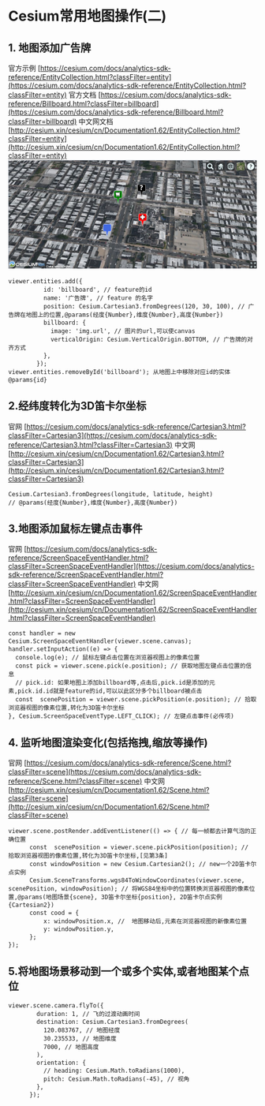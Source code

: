 # Cesium常用地图操作(二)
## 1. 地图添加广告牌
官方示例 [https://cesium.com/docs/analytics-sdk-reference/EntityCollection.html?classFilter=entity](https://cesium.com/docs/analytics-sdk-reference/EntityCollection.html?classFilter=entity)
官方文档 [https://cesium.com/docs/analytics-sdk-reference/Billboard.html?classFilter=billboard](https://cesium.com/docs/analytics-sdk-reference/Billboard.html?classFilter=billboard)
中文网文档 [http://cesium.xin/cesium/cn/Documentation1.62/EntityCollection.html?classFilter=entity](http://cesium.xin/cesium/cn/Documentation1.62/EntityCollection.html?classFilter=entity)
![广告牌示例.jpg](/img/广告牌示例.jpg)
```
viewer.entities.add({
          id: 'billboard', // feature的id
          name: '广告牌', // feature 的名字
          position: Cesium.Cartesian3.fromDegrees(120, 30, 100), // 广告牌在地图上的位置,@params(经度{Number},维度{Number},高度{Number})
          billboard: {
            image: 'img.url', // 图片的url,可以使canvas
            verticalOrigin: Cesium.VerticalOrigin.BOTTOM, // 广告牌的对齐方式
          },
        });
viewer.entities.removeById('billboard'); 从地图上中移除对应id的实体 @params{id}
```
## 2.经纬度转化为3D笛卡尔坐标
官网 [https://cesium.com/docs/analytics-sdk-reference/Cartesian3.html?classFilter=Cartesian3](https://cesium.com/docs/analytics-sdk-reference/Cartesian3.html?classFilter=Cartesian3)
中文网 [http://cesium.xin/cesium/cn/Documentation1.62/Cartesian3.html?classFilter=Cartesian3](http://cesium.xin/cesium/cn/Documentation1.62/Cartesian3.html?classFilter=Cartesian3)
```
Cesium.Cartesian3.fromDegrees(longitude, latitude, height)
// @params(经度{Number},维度{Number},高度{Number})
```
## 3.地图添加鼠标左键点击事件
官网 [https://cesium.com/docs/analytics-sdk-reference/ScreenSpaceEventHandler.html?classFilter=ScreenSpaceEventHandler](https://cesium.com/docs/analytics-sdk-reference/ScreenSpaceEventHandler.html?classFilter=ScreenSpaceEventHandler)
中文网 [http://cesium.xin/cesium/cn/Documentation1.62/ScreenSpaceEventHandler.html?classFilter=ScreenSpaceEventHandler](http://cesium.xin/cesium/cn/Documentation1.62/ScreenSpaceEventHandler.html?classFilter=ScreenSpaceEventHandler)
```
const handler = new Cesium.ScreenSpaceEventHandler(viewer.scene.canvas);
handler.setInputAction((e) => {
  console.log(e); // 鼠标左键点击位置在浏览器视图上的像素位置
  const pick = viewer.scene.pick(e.position); // 获取地图左键点击位置的信息
  // pick.id: 如果地图上添加billboard等,点击后,pick.id是添加的元素,pick.id.id就是feature的id,可以以此区分多个billboard被点击
  const  scenePosition = viewer.scene.pickPosition(e.position); // 拾取浏览器视图的像素位置,转化为3D笛卡尔坐标
}, Cesium.ScreenSpaceEventType.LEFT_CLICK); // 左键点击事件(必传项)
```
## 4. 监听地图渲染变化(包括拖拽,缩放等操作)
官网 [https://cesium.com/docs/analytics-sdk-reference/Scene.html?classFilter=scene](https://cesium.com/docs/analytics-sdk-reference/Scene.html?classFilter=scene)
中文网 [http://cesium.xin/cesium/cn/Documentation1.62/Scene.html?classFilter=scene](http://cesium.xin/cesium/cn/Documentation1.62/Scene.html?classFilter=scene)
```
viewer.scene.postRender.addEventListener(() => { // 每一帧都去计算气泡的正确位置
      const  scenePosition = viewer.scene.pickPosition(position); // 拾取浏览器视图的像素位置,转化为3D笛卡尔坐标,[见第3条]
      const windowPosition = new Cesium.Cartesian2(); // new一个2D笛卡尔点实例
      Cesium.SceneTransforms.wgs84ToWindowCoordinates(viewer.scene, scenePosition, windowPosition); // 将WGS84坐标中的位置转换浏览器视图的像素位置,@params(地图场景{scene}, 3D笛卡尔坐标{position}, 2D笛卡尔点实例{Cartesian2})
      const cood = {
          x: windowPosition.x, //  地图移动后,元素在浏览器视图的新像素位置
          y: windowPosition.y, 
      };
});
```
## 5.将地图场景移动到一个或多个实体,或者地图某个点位
```
viewer.scene.camera.flyTo({
        duration: 1, // 飞的过渡动画时间
        destination: Cesium.Cartesian3.fromDegrees(
          120.083767, // 地图经度
          30.235533, // 地图维度
          7000, // 地图高度
        ),
        orientation: {
          // heading: Cesium.Math.toRadians(1000),
          pitch: Cesium.Math.toRadians(-45), // 视角
        },
      });
```